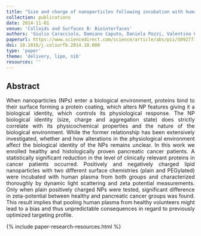 ```yaml
---
title: "Size and charge of nanoparticles following incubation with human plasma of healthy and pancreatic cancer patients"
collection: publications
date: 2014-11-01
venue: 'Colloids and Surfaces B: Biointerfaces'
authors: 'Giulio Caracciolo, Damiano Caputo, Daniela Pozzi, Valentina Colapicchioni, Roberto Coppola'
paperurl: https://www.sciencedirect.com/science/article/abs/pii/S0927776514005396
doi: 10.1016/j.colsurfb.2014.10.008
type: 'paper'
theme: 'delivery, lipo, nib'
resources: ''
---
```


<h2> Abstract </h2>
<p align= "justify">
When nanoparticles (NPs) enter a biological environment, proteins bind to their surface forming a protein coating, which alters NP features giving it a biological identity, which controls its physiological response. The NP biological identity (size, charge and aggregation state) does strictly correlate with its physicochemical properties and the nature of the biological environment. While the former relationship has been extensively investigated, whether and how alterations in the physiological environment affect the biological identity of the NPs remains unclear. In this work we enrolled healthy and histologically proven pancreatic cancer patients. A statistically significant reduction in the level of clinically relevant proteins in cancer patients occurred. Positively and negatively charged lipid nanoparticles with two different surface chemistries (plain and PEGylated) were incubated with human plasma from both groups and characterized thoroughly by dynamic light scattering and zeta potential measurements. Only when plain positively charged NPs were tested, significant difference in zeta-potential between healthy and pancreatic cancer groups was found. This result implies that pooling human plasma from healthy volunteers might lead to a bias and thus unpredictable consequences in regard to previously optimized targeting profile.


{% include paper-research-resources.html %}
